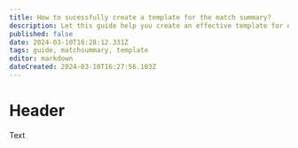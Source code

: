 ```yaml
---
title: How to sucessfully create a template for the match summary?
description: Let this guide help you create an effective template for everyone.
published: false
date: 2024-03-10T16:28:12.331Z
tags: guide, matchsummary, template
editor: markdown
dateCreated: 2024-03-10T16:27:56.103Z
---
```


# Header
Text